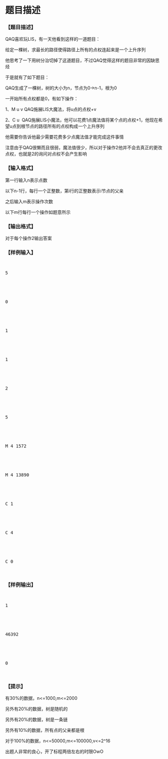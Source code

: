 # 题目描述


<h3>
【题目描述】
</h3>
<p>
QAQ喜欢玩LIS，有一天他看到这样的一道题目：
</p>
<p>
给定一棵树，求最长的路径使得路径上所有的点权连起来是一个上升序列
</p>
<p>
他思考了一下用树分治切掉了这道题目，不过QAQ觉得这样的题目非常的因缺思烃
</p>
<p>
于是就有了如下题目：
</p>
<p>
QAQ生成了一棵树，树的大小为n，节点为0-&gt;n-1，根为0
</p>
<p>
一开始所有点权都是0，有如下操作：
</p>
<p>
1、M u v QAQ施展LIS大魔法，将u点的点权+v
</p>
<p>
2、C u  QAQ施展LIS小魔法，他可以花费1点魔法值将某个点的点权+1，他现在希望u点到根节点的路径所有的点权构成一个上升序列
</p>
<p>
他需要你告诉他最少需要花费多少点魔法值才能完成这件事情
</p>
<p>
注意由于QAQ很懒而且很弱，魔法值很少，所以对于操作2他并不会去真正的更改点权，也就是2的询问对点权不会产生影响
</p>
<h3>
【输入格式】
</h3>
<p>
第一行输入n表示点数
</p>
<p>
以下n-1行，每行一个正整数，第i行的正整数表示i节点的父亲
</p>
<p>
之后输入m表示操作次数
</p>
<p>
以下m行每行一个操作如题意所示
</p>
<h3>
【输出格式】
</h3>
<p>
对于每个操作2输出答案
</p>
<h3>
【样例输入】
</h3>
<pre><p>
5
</p>

<p>
0
</p>

<p>
1
</p>

<p>
1
</p>

<p>
2
</p>

<p>
5
</p>

<p>
M 4 1572
</p>

<p>
M 4 13890
</p>

<p>
C 1
</p>

<p>
C 4
</p>

<p>
C 0
</p>
</pre>
<h3>
【样例输出】
</h3>
<pre><p>
1
</p>

<p>
46392
</p>

<p>
0
</p>
</pre>
<h3>
【提示】
</h3>
<p>
有30%的数据，n&lt;=1000,m&lt;=2000
</p>
<p>
另外有20%的数据，树是随机的
</p>
<p>
另外有20%的数据，树是一条链
</p>
<p>
另外有10%的数据，所有点的父亲都是根
</p>
<p>
对于100%的数据，n&lt;=50000,m&lt;=100000,v&lt;=2^16
</p>
<p>
出题人非常的良心，开了标程两倍左右的时限OwO
</p>

